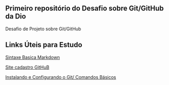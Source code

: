 ## Primeiro repositório do Desafio sobre Git/GitHub da Dio

Desafio de Projeto sobre Git/GitHub


## Links Úteis para Estudo


[Sintaxe Basica Markdown](https://markdown.net.br/sintaxe-basica/)

[Site cadastro GitHuB](https://github.com/)

[Instalando e Configurando o Git/ Comandos Básicos](https://comandosgit.github.io/)
